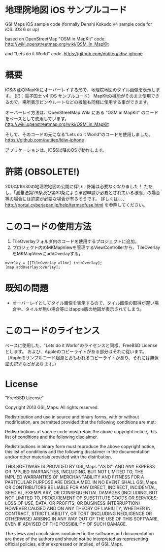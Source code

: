 # 地理院地図 iOS サンプルコード

GSI Maps iOS sample code (formally Denshi Kokudo v4 sample code for iOS. iOS 6 or up)

based on OpenStreetMap "OSM in MapKit" code.
http://wiki.openstreetmap.org/wiki/OSM_in_MapKit

and "Lets do it World" code.
https://github.com/nutiteq/ldiw-iphone

# 概要
iOS内蔵のMapKitにオーバーレイする形で、地理院地図のタイル画像を表示します。
(旧：電子国土 v4 iOS サンプルコード）
MapKitの機能がそのまま使用できるので、場所表示ピンやルートなどの機能も同様に使用する事ができます。

オーバーレイ方法は、OpenStreetMap Wiki にある "OSM in MapKit" のコードをベースとして使用しています。
http://wiki.openstreetmap.org/wiki/OSM_in_MapKit

そして、そのコードの元になる"Lets do it World"のコードを使用しました。
https://github.com/nutiteq/ldiw-iphone

アプリケーションは、iOS6以降のOSで動作します。

# 許諾 (OBSOLETE!)
2013年10/30の地理院地図の公開に伴い、許諾は必要なくなりました！
ただし、「測量法第29条及び第30条により承認申請が必要とされている様態」の場合等の場合には許諾が必要な場合が有るそうです。
詳しくは、、、 http://portal.cyberjapan.jp/help/termsofuse.html を参照してください。

# このコードの使用方法
1. TileOverlayフォルダ内のコードを使用するプロジェクトに追加。
2. プロジェクト内のMKMapViewを管理するViewControllerから、TileOverlayをMKMapViewにaddOverlayする。
```
overlay = [[TileOverlay alloc] initOverlay];
[map addOverlay:overlay];
```

# 既知の問題
* オーバーレイとしてタイル画像を表示するので、タイル画像の取得が遅い場合や、タイルが無い場合等にはapple版の地図が表示されてしまう。

# このコードのライセンス
ベースに使用した、"Lets do it World"のライセンスと同様、FreeBSD Licenseとします。
および、Appleのコピーライトがある部分はそれに従います。（Appleのサンプルコード起源とおもわれるコピーライトがあり、それには無保証の記述などがあります。）

# License
"FreeBSD License"

Copyright 2013 GSI_Maps. All rights reserved.

Redistribution and use in source and binary forms, with or without modification, are permitted provided that the following conditions are met:

Redistributions of source code must retain the above copyright notice, this list of conditions and the following disclaimer.

Redistributions in binary form must reproduce the above copyright notice, this list of conditions and the following disclaimer in the documentation and/or other materials provided with the distribution.

THIS SOFTWARE IS PROVIDED BY GSI_Maps ''AS IS'' AND ANY EXPRESS OR IMPLIED WARRANTIES, INCLUDING, BUT NOT LIMITED TO, THE IMPLIED WARRANTIES OF MERCHANTABILITY AND FITNESS FOR A PARTICULAR PURPOSE ARE DISCLAIMED. IN NO EVENT SHALL GSI_Maps OR CONTRIBUTORS BE LIABLE FOR ANY DIRECT, INDIRECT, INCIDENTAL, SPECIAL, EXEMPLARY, OR CONSEQUENTIAL DAMAGES (INCLUDING, BUT NOT LIMITED TO, PROCUREMENT OF SUBSTITUTE GOODS OR SERVICES; LOSS OF USE, DATA, OR PROFITS; OR BUSINESS INTERRUPTION) HOWEVER CAUSED AND ON ANY THEORY OF LIABILITY, WHETHER IN CONTRACT, STRICT LIABILITY, OR TORT (INCLUDING NEGLIGENCE OR OTHERWISE) ARISING IN ANY WAY OUT OF THE USE OF THIS SOFTWARE, EVEN IF ADVISED OF THE POSSIBILITY OF SUCH DAMAGE.

The views and conclusions contained in the software and documentation are those of the authors and should not be interpreted as representing official policies, either expressed or implied, of GSI_Maps.
